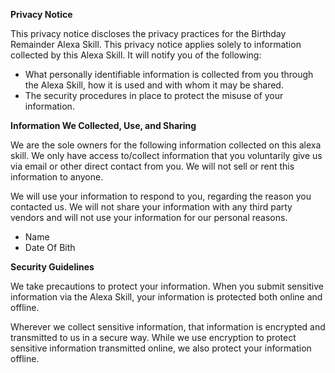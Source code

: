 
<b>Privacy Notice</b>


This privacy notice discloses the privacy practices for the Birthday Remainder Alexa Skill. This privacy notice applies solely to information collected by this Alexa Skill. It will notify you of the following:

<ul><li>What personally identifiable information is collected from you through the Alexa Skill, how it is used and with whom it may be shared.</li>
<li>The security procedures in place to protect the misuse of your information.</li></ul>

<b>Information We Collected, Use, and Sharing</b>

We are the sole owners for the following information collected on this alexa skill. We only have access to/collect information that you voluntarily give us via email or other direct contact from you. We will not sell or rent this information to anyone.

We will use your information to respond to you, regarding the reason you contacted us. We will not share your information with any third party vendors and will not use your information for our personal reasons.

 <ul><li>Name</li><li>Date Of Bith</li></ul>

<b>Security Guidelines</b>

We take precautions to protect your information. When you submit sensitive information via the Alexa Skill, your information is protected both online and offline.

Wherever we collect sensitive information, that information is encrypted and transmitted to us in a secure way. While we use encryption to protect sensitive information transmitted online, we also protect your information offline. 
